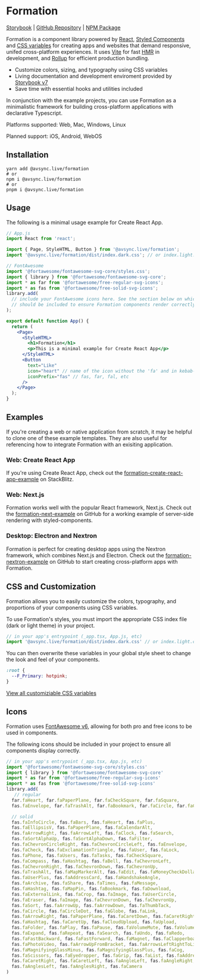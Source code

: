 # Formation

[Storybook](https://formation-ui.netlify.app) |
[GitHub Repository](https://github.com/AVsync-LIVE/formation) |
[NPM Package](https://www.npmjs.com/package/@avsync.live/formation)

Formation is a component library powered by [React](https://reactjs.org/docs/getting-started.html), 
[Styled Components](https://styled-components.com/docs) and [CSS variables](https://developer.mozilla.org/en-US/docs/Web/CSS/Using_CSS_custom_properties) for creating apps and websites that demand responsive, unifed cross-platform experiences. It uses [Vite](https://vitejs.dev/) for fast [HMR](https://vitejs.dev/guide/features.html#hot-module-replacement) in development, and [Rollup](https://rollupjs.org/) for efficient production bundling.

 - Customize colors, sizing, and typography using CSS variables
 - Living documentation and development enviroment provided by [Storybook v7](https://formation-ui.netlify.app) 
 - Save time with essential hooks and utilities included

In conjunction with the example projects, you can use Formation as a minimalistic framework for building cross-platform applications with declarative Typescript.

Platforms supported: Web, Mac, Windows, Linux

Planned support: iOS, Android, WebOS

## Installation

```shell
yarn add @avsync.live/formation
# or
npm i @avsync.live/formation
# or
pnpm i @avsync.live/formation
```

## Usage

The following is a minimal usage example for Create React App.

```jsx
// App.js
import React from 'react';

import { Page, StyleHTML, Button } from '@avsync.live/formation';
import '@avsync.live/formation/dist/index.dark.css'; // or index.light.css

// FontAwesome
import '@fortawesome/fontawesome-svg-core/styles.css';
import { library } from '@fortawesome/fontawesome-svg-core';
import * as far from '@fortawesome/free-regular-svg-icons';
import * as fas from '@fortawesome/free-solid-svg-icons';
library.add(
  // include your FontAwesome icons here. See the section below on which icons
  // should be included to ensure Formation components render correctly
);

export default function App() {
  return (
    <Page>
      <StyleHTML>
        <h1>Formation</h1>
        <p>This is a minimal example for Create React App</p>
      </StyleHTML>
      <Button
        text="Like"
        icon="heart" // name of the icon without the 'fa' and in kebab-case
        iconPrefix="fas" // fas, far, fal, etc
      />
    </Page>
  );
}
```

## Examples

If you're creating a web or native application from scratch, it may be helpful to clone one of these example templates. They are also useful for referencing how to integrate Formation with an exisiting application.

### Web: Create React App

If you're using Create React App, check out the [formation-create-react-app-example](https://stackblitz.com/edit/react-ts-xyhgvu) on StackBlitz.


### Web: Next.js

Formation works well with the popular React framework, Next.js. Check out the [formation-next-example](https://github.com/AVsync-LIVE/formation-next-example) on GitHub for a working example of server-side rendering with styled-components.


### Desktop: Electron and Nextron

Formation is perfect for creating desktop apps using the Nextron framework, which combines Next.js and Electron. Check out the [formation-nextron-example](https://github.com/AVsync-LIVE/formation-nextron-example) on GitHub to start creating cross-platform apps with Formation.


## CSS and Customization

Formation allows you to easily customize the colors, typography, and proportions of your components using CSS variables. 

To use Formation's styles, you must import the appropriate CSS index file (dark or light theme) in your project. 


```jsx
// in your app's entrypoint (_app.tsx, App.js, etc)
import '@avsync.live/formation/dist/index.dark.css' // or index.light.css
```

You can then overwrite these variables in your global style sheet to change the look and feel of your components.

```css
:root {
  --F_Primary: hotpink;
}
```

[View all customiziable CSS variables](https://formation-ui.netlify.app/?path=/story/theme--theme)


## Icons

Formation uses [FontAwesome v6](https://fontawesome.com/v6/search?m=free), allowing for both pro and free icons to be used in components. 

The following icons should be included in your project to ensure all components display correctly.

```jsx
// in your app's entrypoint (_app.tsx, App.js, etc)
import '@fortawesome/fontawesome-svg-core/styles.css'
import { library } from '@fortawesome/fontawesome-svg-core'
import * as far from '@fortawesome/free-regular-svg-icons'
import * as fas from '@fortawesome/free-solid-svg-icons'
library.add(
   // regular
  far.faHeart, far.faPaperPlane, far.faCheckSquare, far.faSquare,
  fas.faEnvelope, far.faTrashAlt, far.faBookmark, far.faCircle, far.faCircleDot,

  // solid
  fas.faInfoCircle, fas.faBars, fas.faHeart, fas.faPlus,
  fas.faEllipsisV, fas.faPaperPlane, fas.faCalendarAlt,
  fas.faArrowRight, fas.faArrowLeft, fas.faClock, fas.faSearch,
  fas.faSortAlphaUp, fas.faSortAlphaDown, fas.faFilter,
  fas.faChevronCircleRight, fas.faChevronCircleLeft, fas.faEnvelope,
  fas.faCheck, fas.faExclamationTriangle, fas.faUser, fas.faLock,
  fas.faPhone, fas.faUsers, fas.faTasks, fas.faCheckSquare,
  fas.faCompass, fas.faHashtag, fas.faBell, fas.faChevronLeft,
  fas.faChevronRight, fas.faChevronDown, fas.faChevronUp,
  fas.faTrashAlt, fas.faMapMarkerAlt, fas.faEdit, fas.faMoneyCheckDollar,
  fas.faUserPlus, fas.faAddressCard, fas.faHandshakeAngle,
  fas.faArchive, fas.faShare, fas.faTimes, fas.faMessage,
  fas.faHashtag, fas.faMapPin, fas.faBookmark, fas.faDownload,
  fas.faExternalLink, fas.faCrop, fas.faImage, fas.faUserCircle,
  fas.faEraser, fas.faImage, fas.faChevronDown, fas.faChevronUp, 
  fas.faSort, fas.faArrowUp, fas.faArrowDown, fas.faThumbTack,
  fas.faCircle, fas.faCircleDot, fas.faGlobe, fas.faLink,
  fas.faArrowRight, fas.faPaperPlane, fas.faCaretDown, fas.faCaretRight,
  fas.faHashtag, fas.faCaretUp, fas.faCloudUpload, fas.faUpload,
  fas.faFolder, fas.faPlay, fas.faPause, fas.faVolumeMute, fas.faVolumeHigh,
  fas.faExpand, fas.faRepeat, fas.faSearch, fas.faUndo, fas.faRedo,
  fas.faFastBackward, fas.faFastForward, fas.faMagnet, fas.faClapperboard,
  fas.faPhotoVideo, fas.faArrowUpFromBracket, fas.faArrowsLeftRightToLine,
  fas.faMagnifyingGlassMinus, fas.faMagnifyingGlassPlus, fas.faCog,
  fas.faScissors, fas.faEyedropper, fas.faGrip, fas.faList, fas.faAddressCard,
  fas.faCaretRight, fas.faCaretLeft, fas.faAngleLeft, fas.faAngleRight, 
  fas.faAnglesLeft, fas.faAnglesRight, fas.faCamera
)

```
